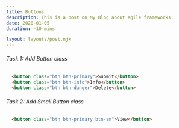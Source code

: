 ```yaml
---
title: Buttons
description: This is a post on My Blog about agile frameworks.
date: 2020-01-05
duration: ~10 mins

layout: layouts/post.njk
---
```


###### Task 1: Add Button class

``` html
  <button class="btn btn-primary">Submit</button>
  <button class="btn btn-info">Info</button>
  <button class="btn btn-danger">Delete</button>
```


###### Task 2: Add Small Button class

``` html
  <button class="btn btn-primary btn-sm">View</button>
```
